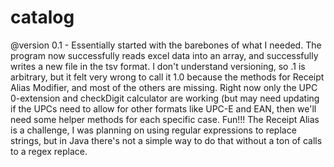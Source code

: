 # catalog

@version 0.1 - Essentially started with the barebones of what I needed. The program now successfully reads excel data into an array, and successfully writes a new file in the tsv format. I don't understand versioning, so .1 is arbitrary, but it felt very wrong to call it 1.0 because the methods for Receipt Alias Modifier, and most of the others are missing. Right now only the UPC 0-extension and checkDigit calculator are working (but may need updating if the UPCs need to allow for other formats like UPC-E and EAN, then we'll need some helper methods for each specific case. Fun!!! The Receipt Alias is a challenge, I was planning on using regular expressions to replace strings, but in Java there's not a simple way to do that without a ton of calls to a regex replace.